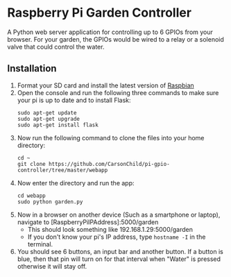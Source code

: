 # Raspberry Pi Garden Controller
A Python web server application for controlling up to 6 GPIOs from your browser. For your garden, the GPIOs would be wired to a relay or a solenoid valve that could control the water.
## Installation
1. Format your SD card and install the latest version of [Raspbian](https://www.raspberrypi.org/downloads/raspbian/)
2. Open the console and run the following three commands to make sure your pi is up to date and to install Flask:
    ```
    sudo apt-get update
    sudo apt-get upgrade
    sudo apt-get install flask
    ```
3. Now run the following command to clone the files into your home directory:
    ```
    cd ~
    git clone https://github.com/CarsonChild/pi-gpio-controller/tree/master/webapp
    ```
4. Now enter the directory and run the app:
    ```
    cd webapp
    sudo python garden.py
    ```
5. Now in a browser on another device (Such as a smartphone or laptop), navigate to [RaspberryPiIPAddress]:5000/garden 
   - This should look something like 192.168.1.29:5000/garden 
   - If you don't know your pi's IP address, type `hostname -I` in the terminal.
6. You should see 6 buttons, an input bar and another button. If a button is blue, then that pin will turn on for that interval when "Water" is pressed otherwise it will stay off.
